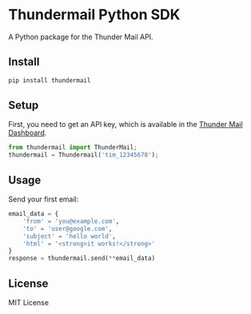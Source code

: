 # Thundermail Python SDK
A Python package for the Thunder Mail API.

## Install

```bash
pip install thundermail
```

## Setup

First, you need to get an API key, which is available in the [Thunder Mail Dashboard](https://thundermail.vercel.app/dashboard).

```python
from thundermail import ThunderMail;
thundermail = Thundermail('tim_12345678');
```

## Usage

Send your first email:

```python
email_data = {
    'from' = 'you@example.com',
    'to' = 'user@google.com',
    'subject' = 'hello world',
    'html' = '<strong>it works!</strong>'
}
response = thundermail.send(**email_data)
```


## License

MIT License
